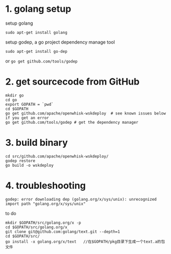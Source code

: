 # 1. golang setup

setup golang
```
sudo apt-get install golang
```

setup godep, a go project dependency manage tool

```
sudo apt-get install go-dep
```
or `go get github.com/tools/godep`

# 2. get sourcecode from GitHub

```
mkdir go
cd go
export GOPATH = `pwd`
cd $GOPATH
go get github.com/apache/openwhisk-wskdeploy  # see known issues below if you get an error
go get github.com/tools/godep # get the dependency manager

```
# 3. build binary
```
cd src/github.com/apache/openwhisk-wskdeploy/
godep restore
go build -o wskdeploy
```

# 4. troubleshooting

```
godep: error downloading dep (golang.org/x/sys/unix): unrecognized import path "golang.org/x/sys/unix"

```
to do 
```
mkdir $GOPATH/src/golang.org/x -p
cd $GOPATH/src/golang.org/x
git clone git@github.com:golang/text.git --depth=1
cd $GOPATH/src/
go install -x golang.org/x/text   //在$GOPATH/pkg目录下生成一个text.a的包文件
```


